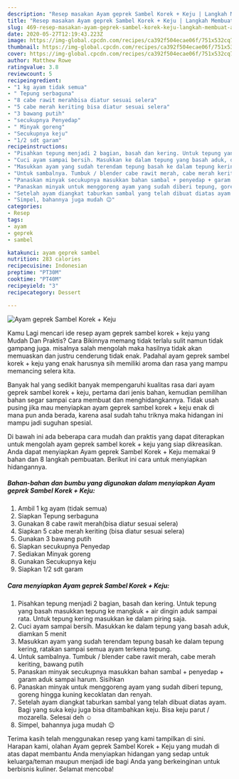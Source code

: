 ```yaml
---
description: "Resep masakan Ayam geprek Sambel Korek + Keju | Langkah Membuat Ayam geprek Sambel Korek + Keju Yang Enak Dan Mudah"
title: "Resep masakan Ayam geprek Sambel Korek + Keju | Langkah Membuat Ayam geprek Sambel Korek + Keju Yang Enak Dan Mudah"
slug: 469-resep-masakan-ayam-geprek-sambel-korek-keju-langkah-membuat-ayam-geprek-sambel-korek-keju-yang-enak-dan-mudah
date: 2020-05-27T12:19:43.223Z
image: https://img-global.cpcdn.com/recipes/ca392f504ecae06f/751x532cq70/ayam-geprek-sambel-korek-keju-foto-resep-utama.jpg
thumbnail: https://img-global.cpcdn.com/recipes/ca392f504ecae06f/751x532cq70/ayam-geprek-sambel-korek-keju-foto-resep-utama.jpg
cover: https://img-global.cpcdn.com/recipes/ca392f504ecae06f/751x532cq70/ayam-geprek-sambel-korek-keju-foto-resep-utama.jpg
author: Matthew Rowe
ratingvalue: 3.8
reviewcount: 5
recipeingredient:
- "1 kg ayam tidak semua"
- " Tepung serbaguna"
- "8 cabe rawit merahbisa diatur sesuai selera"
- "5 cabe merah keriting bisa diatur sesuai selera"
- "3 bawang putih"
- "secukupnya Penyedap"
- " Minyak goreng"
- "Secukupnya keju"
- "1/2 sdt garam"
recipeinstructions:
- "Pisahkan tepung menjadi 2 bagian, basah dan kering. Untuk tepung yang basah masukkan tepung ke mangkuk + air dingin aduk sampai rata. Untuk tepung kering masukkan ke dalam piring saja."
- "Cuci ayam sampai bersih. Masukkan ke dalam tepung yang basah aduk, diamkan 5 menit"
- "Masukkan ayam yang sudah terendam tepung basah ke dalam tepung kering, ratakan sampai semua ayam terkena tepung."
- "Untuk sambalnya. Tumbuk / blender cabe rawit merah, cabe merah keriting, bawang putih"
- "Panaskan minyak secukupnya masukkan bahan sambal + penyedap + garam aduk sampai harum. Sisihkan"
- "Panaskan minyak untuk menggoreng ayam yang sudah diberi tepung, goreng hingga kuning kecoklatan dan renyah."
- "Setelah ayam diangkat taburkan sambal yang telah dibuat diatas ayam. Bagi yang suka keju juga bisa ditambahkan keju. Bisa keju parut / mozarella. Selesai deh ☺️"
- "Simpel, bahannya juga mudah 😉"
categories:
- Resep
tags:
- ayam
- geprek
- sambel

katakunci: ayam geprek sambel 
nutrition: 283 calories
recipecuisine: Indonesian
preptime: "PT30M"
cooktime: "PT40M"
recipeyield: "3"
recipecategory: Dessert

---
```



![Ayam geprek Sambel Korek + Keju](https://img-global.cpcdn.com/recipes/ca392f504ecae06f/751x532cq70/ayam-geprek-sambel-korek-keju-foto-resep-utama.jpg)

Kamu Lagi mencari ide resep ayam geprek sambel korek + keju yang Mudah Dan Praktis? Cara Bikinnya memang tidak terlalu sulit namun tidak gampang juga. misalnya salah mengolah maka hasilnya tidak akan memuaskan dan justru cenderung tidak enak. Padahal ayam geprek sambel korek + keju yang enak harusnya sih memiliki aroma dan rasa yang mampu memancing selera kita.



Banyak hal yang sedikit banyak mempengaruhi kualitas rasa dari ayam geprek sambel korek + keju, pertama dari jenis bahan, kemudian pemilihan bahan segar sampai cara membuat dan menghidangkannya. Tidak usah pusing jika mau menyiapkan ayam geprek sambel korek + keju enak di mana pun anda berada, karena asal sudah tahu triknya maka hidangan ini mampu jadi suguhan spesial.


Di bawah ini ada beberapa cara mudah dan praktis yang dapat diterapkan untuk mengolah ayam geprek sambel korek + keju yang siap dikreasikan. Anda dapat menyiapkan Ayam geprek Sambel Korek + Keju memakai 9 bahan dan 8 langkah pembuatan. Berikut ini cara untuk menyiapkan hidangannya.

<!--inarticleads1-->

##### Bahan-bahan dan bumbu yang digunakan dalam menyiapkan Ayam geprek Sambel Korek + Keju:

1. Ambil 1 kg ayam (tidak semua)
1. Siapkan  Tepung serbaguna
1. Gunakan 8 cabe rawit merah(bisa diatur sesuai selera)
1. Siapkan 5 cabe merah keriting (bisa diatur sesuai selera)
1. Gunakan 3 bawang putih
1. Siapkan secukupnya Penyedap
1. Sediakan  Minyak goreng
1. Gunakan Secukupnya keju
1. Siapkan 1/2 sdt garam




<!--inarticleads2-->

##### Cara menyiapkan Ayam geprek Sambel Korek + Keju:

1. Pisahkan tepung menjadi 2 bagian, basah dan kering. Untuk tepung yang basah masukkan tepung ke mangkuk + air dingin aduk sampai rata. Untuk tepung kering masukkan ke dalam piring saja.
1. Cuci ayam sampai bersih. Masukkan ke dalam tepung yang basah aduk, diamkan 5 menit
1. Masukkan ayam yang sudah terendam tepung basah ke dalam tepung kering, ratakan sampai semua ayam terkena tepung.
1. Untuk sambalnya. Tumbuk / blender cabe rawit merah, cabe merah keriting, bawang putih
1. Panaskan minyak secukupnya masukkan bahan sambal + penyedap + garam aduk sampai harum. Sisihkan
1. Panaskan minyak untuk menggoreng ayam yang sudah diberi tepung, goreng hingga kuning kecoklatan dan renyah.
1. Setelah ayam diangkat taburkan sambal yang telah dibuat diatas ayam. Bagi yang suka keju juga bisa ditambahkan keju. Bisa keju parut / mozarella. Selesai deh ☺️
1. Simpel, bahannya juga mudah 😉




Terima kasih telah menggunakan resep yang kami tampilkan di sini. Harapan kami, olahan Ayam geprek Sambel Korek + Keju yang mudah di atas dapat membantu Anda menyiapkan hidangan yang sedap untuk keluarga/teman maupun menjadi ide bagi Anda yang berkeinginan untuk berbisnis kuliner. Selamat mencoba!
